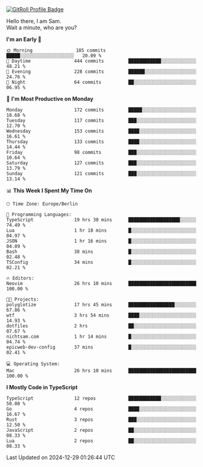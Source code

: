<a href="https://gitroll.io/profile/u8g4G6FTZM7WSCSqTRPGSHZygT4O2" target="_blank"><img src="https://gitroll.io/api/badges/profiles/v1/u8g4G6FTZM7WSCSqTRPGSHZygT4O2?theme=nord" alt="GitRoll Profile Badge"/></a>

Hello there, I am Sam.  
Wait a minute, who are you?
  
<!--START_SECTION:waka-->
**I'm an Early 🐤** 

```text
🌞 Morning                185 commits         █████░░░░░░░░░░░░░░░░░░░░   20.09 % 
🌆 Daytime                444 commits         ████████████░░░░░░░░░░░░░   48.21 % 
🌃 Evening                228 commits         ██████░░░░░░░░░░░░░░░░░░░   24.76 % 
🌙 Night                  64 commits          ██░░░░░░░░░░░░░░░░░░░░░░░   06.95 % 
```
📅 **I'm Most Productive on Monday** 

```text
Monday                   172 commits         █████░░░░░░░░░░░░░░░░░░░░   18.68 % 
Tuesday                  117 commits         ███░░░░░░░░░░░░░░░░░░░░░░   12.70 % 
Wednesday                153 commits         ████░░░░░░░░░░░░░░░░░░░░░   16.61 % 
Thursday                 133 commits         ████░░░░░░░░░░░░░░░░░░░░░   14.44 % 
Friday                   98 commits          ███░░░░░░░░░░░░░░░░░░░░░░   10.64 % 
Saturday                 127 commits         ███░░░░░░░░░░░░░░░░░░░░░░   13.79 % 
Sunday                   121 commits         ███░░░░░░░░░░░░░░░░░░░░░░   13.14 % 
```


📊 **This Week I Spent My Time On** 

```text
🕑︎ Time Zone: Europe/Berlin

💬 Programming Languages: 
TypeScript               19 hrs 30 mins      ███████████████████░░░░░░   74.49 % 
Lua                      1 hr 18 mins        █░░░░░░░░░░░░░░░░░░░░░░░░   04.97 % 
JSON                     1 hr 16 mins        █░░░░░░░░░░░░░░░░░░░░░░░░   04.89 % 
Bash                     38 mins             █░░░░░░░░░░░░░░░░░░░░░░░░   02.48 % 
TSConfig                 34 mins             █░░░░░░░░░░░░░░░░░░░░░░░░   02.21 % 

🔥 Editors: 
Neovim                   26 hrs 10 mins      █████████████████████████   100.00 % 

🐱‍💻 Projects: 
polyglotize              17 hrs 45 mins      █████████████████░░░░░░░░   67.86 % 
wtf                      3 hrs 54 mins       ████░░░░░░░░░░░░░░░░░░░░░   14.93 % 
dotfiles                 2 hrs               ██░░░░░░░░░░░░░░░░░░░░░░░   07.67 % 
nichtsam.com             1 hr 14 mins        █░░░░░░░░░░░░░░░░░░░░░░░░   04.74 % 
epicweb-dev-config       37 mins             █░░░░░░░░░░░░░░░░░░░░░░░░   02.41 % 

💻 Operating System: 
Mac                      26 hrs 10 mins      █████████████████████████   100.00 % 
```

**I Mostly Code in TypeScript** 

```text
TypeScript               12 repos            ████████████░░░░░░░░░░░░░   50.00 % 
Go                       4 repos             ████░░░░░░░░░░░░░░░░░░░░░   16.67 % 
Rust                     3 repos             ███░░░░░░░░░░░░░░░░░░░░░░   12.50 % 
JavaScript               2 repos             ██░░░░░░░░░░░░░░░░░░░░░░░   08.33 % 
Lua                      2 repos             ██░░░░░░░░░░░░░░░░░░░░░░░   08.33 % 
```




 Last Updated on 2024-12-29 01:26:44 UTC
<!--END_SECTION:waka-->
